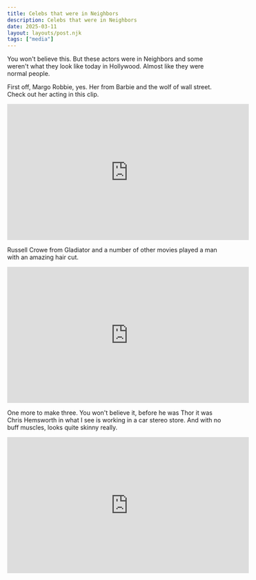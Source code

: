 ```yaml
---
title: Celebs that were in Neighbors
description: Celebs that were in Neighbors
date: 2025-03-11
layout: layouts/post.njk
tags: ["media"]
---
```


You won't believe this. But these actors were in Neighbors and some weren't what they look like today in Hollywood. Almost like they were normal people.

First off, Margo Robbie, yes. Her from Barbie and the wolf of wall street. Check out her acting in this clip.

<iframe width="560" height="315" src="https://www.youtube.com/embed/IushzMWqjRI?si=EdCvwiITXRWzSxG6" title="YouTube video player" frameborder="0" allow="accelerometer; autoplay; clipboard-write; encrypted-media; gyroscope; picture-in-picture; web-share" referrerpolicy="strict-origin-when-cross-origin" allowfullscreen></iframe>

Russell Crowe from Gladiator and a number of other movies played a man with an amazing hair cut.

<iframe width="560" height="315" src="https://www.youtube.com/embed/j0nPhkxq2FI?si=-ci1jMyrRcu2SX0c" title="YouTube video player" frameborder="0" allow="accelerometer; autoplay; clipboard-write; encrypted-media; gyroscope; picture-in-picture; web-share" referrerpolicy="strict-origin-when-cross-origin" allowfullscreen></iframe>

One more to make three. You won't believe it, before he was Thor it was Chris Hemsworth in what I see is working in a car stereo store. And with no buff muscles, looks quite skinny really.

<iframe width="560" height="315" src="https://www.youtube.com/embed/pvOaFHlMgiM?si=hROxzIMIFH2E4ERA" title="YouTube video player" frameborder="0" allow="accelerometer; autoplay; clipboard-write; encrypted-media; gyroscope; picture-in-picture; web-share" referrerpolicy="strict-origin-when-cross-origin" allowfullscreen></iframe>
